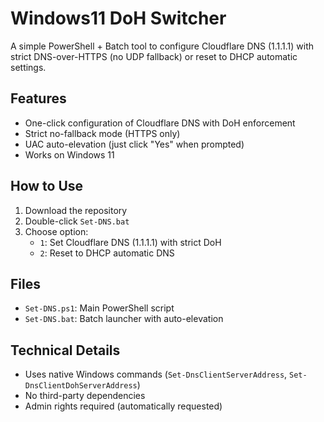 # Windows11 DoH Switcher

A simple PowerShell + Batch tool to configure Cloudflare DNS (1.1.1.1) with strict DNS-over-HTTPS (no UDP fallback) or reset to DHCP automatic settings.

## Features

- One-click configuration of Cloudflare DNS with DoH enforcement
- Strict no-fallback mode (HTTPS only)
- UAC auto-elevation (just click "Yes" when prompted)
- Works on Windows 11

## How to Use

1. Download the repository
2. Double-click `Set-DNS.bat`
3. Choose option:
   - `1`: Set Cloudflare DNS (1.1.1.1) with strict DoH
   - `2`: Reset to DHCP automatic DNS

## Files

- `Set-DNS.ps1`: Main PowerShell script
- `Set-DNS.bat`: Batch launcher with auto-elevation

## Technical Details

- Uses native Windows commands (`Set-DnsClientServerAddress`, `Set-DnsClientDohServerAddress`)
- No third-party dependencies
- Admin rights required (automatically requested)


